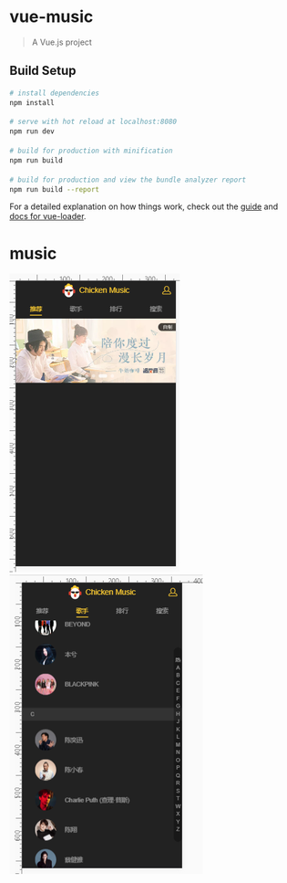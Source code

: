 # vue-music

> A Vue.js project

## Build Setup

``` bash
# install dependencies
npm install

# serve with hot reload at localhost:8080
npm run dev

# build for production with minification
npm run build

# build for production and view the bundle analyzer report
npm run build --report
```

For a detailed explanation on how things work, check out the [guide](http://vuejs-templates.github.io/webpack/) and [docs for vue-loader](http://vuejs.github.io/vue-loader).

# music
![image_text](https://raw.githubusercontent.com/AnimationXin/JavaScript/master/%E4%BB%8E0%E5%BC%80%E5%A7%8B/images/singer1.png)
![image_text](https://raw.githubusercontent.com/AnimationXin/JavaScript/master/%E4%BB%8E0%E5%BC%80%E5%A7%8B/images/singer2.png)
